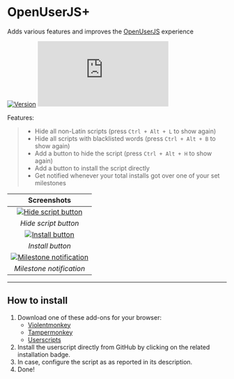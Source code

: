 # OpenUserJS+

Adds various features and improves the [OpenUserJS](https://openuserjs.org/) experience

[![Version](https://img.shields.io/endpoint?url=https://runkit.io/ifelix18/userscript-version/branches/master/iFelix18/Userscripts/master/userscripts/meta/openuserjs-plus.meta.js&style=flat-square)](#openuserjs)
[![Size](https://img.shields.io/github/size/iFelix18/Userscripts/userscripts/openuserjs-plus.user.js?style=flat-square)](#openuserjs)

Features:
>
>* Hide all non-Latin scripts (press `Ctrl + Alt + L` to show again)
>* Hide all scripts with blacklisted words (press `Ctrl + Alt + B` to show again)
>* Add a button to hide the script (press `Ctrl + Alt + H` to show again)
>* Add a button to install the script directly
>* Get notified whenever your total installs got over one of your set milestones

|                                            Screenshots                                             |
| :------------------------------------------------------------------------------------------------: |
|     [![Hide script button](https://i.imgur.com/8sRWP33.png "Hide script button")](#openuserjs)     |
|                                        _Hide script button_                                        |
|         [![Install button](https://i.imgur.com/3LQLR3B.png "Install button")](#openuserjs)         |
|                                          _Install button_                                          |
| [![Milestone notification](https://i.imgur.com/H93HBvL.png "Milestone notification")](#openuserjs) |
|                                      _Milestone notification_                                      |

---

## How to install

1. Download one of these add-ons for your browser:
    * [Violentmonkey](https://violentmonkey.github.io/)
    * [Tampermonkey](https://www.tampermonkey.net/)
    * [Userscripts](https://github.com/quoid/userscripts#readme)
2. Install the userscript directly from GitHub by clicking on the related installation badge.
3. In case, configure the script as as reported in its description.
4. Done!
